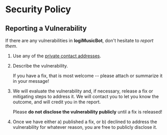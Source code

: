 # Security Policy

## Reporting a Vulnerability

If there are any vulnerabilities in **logiMusicBot**, don't hesitate to _report them_.

1. Use any of the [private contact addresses](https://github.com/Teamlogi/logiMusicBot#support).
2. Describe the vulnerability.

   If you have a fix, that is most welcome -- please attach or summarize it in your message!

3. We will evaluate the vulnerability and, if necessary, release a fix or mitigating steps to address it. We will contact you to let you know the outcome, and will credit you in the report.

   Please **do not disclose the vulnerability publicly** until a fix is released!

4. Once we have either a) published a fix, or b) declined to address the vulnerability for whatever reason, you are free to publicly disclose it.
